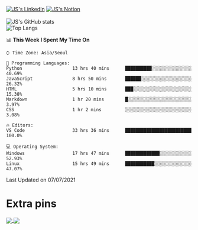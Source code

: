 
[![JS's LinkedIn](https://img.shields.io/badge/LinkedIn-blue?style=for-the-badge&logo=linkedin)](https://www.linkedin.com/in/jaeseung-lee-5a2a32139/) 
[![JS's Notion](https://img.shields.io/badge/Notion-black?style=for-the-badge&logo=notion)](https://bit.ly/93l04js) <br><br>
![JS's GitHub stats](https://github-readme-stats-lemon-five.vercel.app/api?username=tkxkd0159&hide=contribs,prs,stars,issues&show_icons=true&theme=react&include_all_commits=true)  
![Top Langs](https://github-readme-stats-lemon-five.vercel.app/api/top-langs/?username=tkxkd0159&layout=compact&hide=jupyter%20notebook,scss&langs_count=10)  


<!--START_SECTION:waka-->
📊 **This Week I Spent My Time On** 

```text
⌚︎ Time Zone: Asia/Seoul

💬 Programming Languages: 
Python                   13 hrs 40 mins      ██████████░░░░░░░░░░░░░░░   40.69% 
JavaScript               8 hrs 50 mins       ██████░░░░░░░░░░░░░░░░░░░   26.32% 
HTML                     5 hrs 10 mins       ███░░░░░░░░░░░░░░░░░░░░░░   15.38% 
Markdown                 1 hr 20 mins        █░░░░░░░░░░░░░░░░░░░░░░░░   3.97% 
CSS                      1 hr 2 mins         ░░░░░░░░░░░░░░░░░░░░░░░░░   3.08%

🔥 Editors: 
VS Code                  33 hrs 36 mins      █████████████████████████   100.0%

💻 Operating System: 
Windows                  17 hrs 47 mins      █████████████░░░░░░░░░░░░   52.93% 
Linux                    15 hrs 49 mins      ███████████░░░░░░░░░░░░░░   47.07%

```


 Last Updated on 07/07/2021
<!--END_SECTION:waka-->

# Extra pins
<a href="https://github.com/tkxkd0159/go-chain">
  <img align="center" src="https://github-readme-stats-lemon-five.vercel.app/api/pin/?username=tkxkd0159&repo=go-chain&theme=react" />
</a>
<a href="https://github.com/tkxkd0159/dsalgo">
  <img align="center" src="https://github-readme-stats-lemon-five.vercel.app/api/pin/?username=tkxkd0159&repo=dsalgo&theme=react" />
</a>

<!---
- 🔭 I’m currently working on ...
- 🌱 I’m currently learning blockchain and distributed network
- 👯 I’m looking to collaborate on ...
- 🤔 I’m looking for help with ...
- 💬 Ask me about ...
- 📫 How to reach me: ...
- 😄 Pronouns: ...
- ⚡ Fun fact: ...
-->
